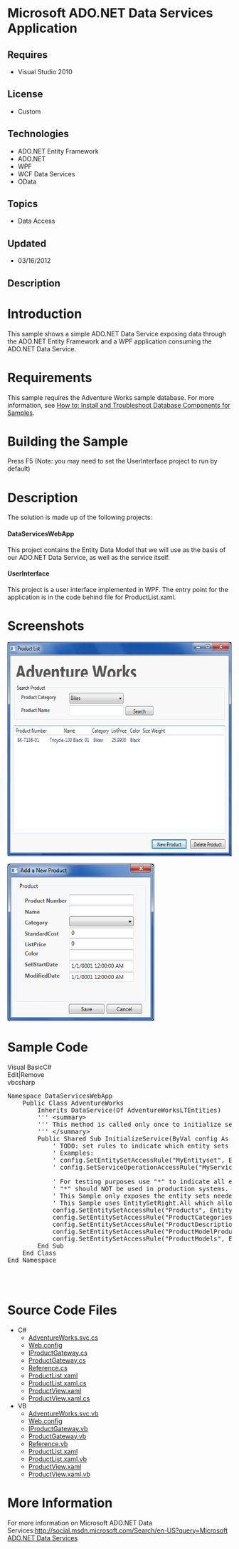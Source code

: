 # Microsoft ADO.NET Data Services Application
## Requires
- Visual Studio 2010
## License
- Custom
## Technologies
- ADO.NET Entity Framework
- ADO.NET
- WPF
- WCF Data Services
- OData
## Topics
- Data Access
## Updated
- 03/16/2012
## Description

<h1>Introduction</h1>
<p>This sample shows a simple ADO.NET Data Service exposing data through the ADO.NET Entity Framework and a WPF application consuming the ADO.NET Data Service.</p>
<h1 class="heading"><span>Requirements</span></h1>
<div class="section" id="requirementsTitleSection">
<p>This sample requires the Adventure Works sample database. For more information, see
<a href="http://msdn.microsoft.com/en-us/library/5ey0sd99%28VS.80%29.aspx" target="_blank">
How to: Install and Troubleshoot Database Components for Samples</a>.</p>
</div>
<h1><span>Building the Sample</span></h1>
<p>Press F5 (Note: you may need to set the UserInterface project to run by default)<em><br>
</em></p>
<h1>Description</h1>
<p>The solution is made up of the following projects:</p>
<h4>DataServicesWebApp</h4>
<p>This project contains the Entity Data Model that we will use as the basis of our ADO.NET Data Service, as well as the service itself.</p>
<h4>UserInterface</h4>
<p>This project is a user interface implemented in WPF. The entry point for the application is in the code behind file for ProductList.xaml.</p>
<h1>Screenshots</h1>
<p><img src="22534-screenshot.png" alt="" width="640" height="480"></p>
<p><img src="22535-screenshot2.png" alt="" width="330" height="352"></p>
<h1>Sample Code</h1>
<div class="scriptcode">
<div class="pluginEditHolder" pluginCommand="mceScriptCode">
<div class="title"><span>Visual Basic</span><span>C#</span></div>
<div class="pluginLinkHolder"><span class="pluginEditHolderLink">Edit</span>|<span class="pluginRemoveHolderLink">Remove</span></div>
<span class="hidden">vb</span><span class="hidden">csharp</span>


<div class="preview">
<pre class="vb"><span class="visualBasic__keyword">Namespace</span>&nbsp;DataServicesWebApp&nbsp;&nbsp;
&nbsp;&nbsp;&nbsp;&nbsp;<span class="visualBasic__keyword">Public</span>&nbsp;<span class="visualBasic__keyword">Class</span>&nbsp;AdventureWorks&nbsp;&nbsp;
&nbsp;&nbsp;&nbsp;&nbsp;&nbsp;&nbsp;&nbsp;&nbsp;<span class="visualBasic__keyword">Inherits</span>&nbsp;DataService(<span class="visualBasic__keyword">Of</span>&nbsp;AdventureWorksLTEntities)&nbsp;&nbsp;
&nbsp;&nbsp;&nbsp;&nbsp;&nbsp;&nbsp;&nbsp;&nbsp;<span class="visualBasic__com">'''&nbsp;&lt;summary&gt;&nbsp;</span>&nbsp;
&nbsp;&nbsp;&nbsp;&nbsp;&nbsp;&nbsp;&nbsp;&nbsp;<span class="visualBasic__com">'''&nbsp;This&nbsp;method&nbsp;is&nbsp;called&nbsp;only&nbsp;once&nbsp;to&nbsp;initialize&nbsp;service-wide&nbsp;policies.&nbsp;</span>&nbsp;
&nbsp;&nbsp;&nbsp;&nbsp;&nbsp;&nbsp;&nbsp;&nbsp;<span class="visualBasic__com">'''&nbsp;&lt;/summary&gt;&nbsp;</span>&nbsp;
&nbsp;&nbsp;&nbsp;&nbsp;&nbsp;&nbsp;&nbsp;&nbsp;<span class="visualBasic__keyword">Public</span>&nbsp;<span class="visualBasic__keyword">Shared</span>&nbsp;<span class="visualBasic__keyword">Sub</span>&nbsp;InitializeService(<span class="visualBasic__keyword">ByVal</span>&nbsp;config&nbsp;<span class="visualBasic__keyword">As</span>&nbsp;IDataServiceConfiguration)&nbsp;&nbsp;
&nbsp;&nbsp;&nbsp;&nbsp;&nbsp;&nbsp;&nbsp;&nbsp;&nbsp;&nbsp;&nbsp;&nbsp;<span class="visualBasic__com">'&nbsp;TODO:&nbsp;set&nbsp;rules&nbsp;to&nbsp;indicate&nbsp;which&nbsp;entity&nbsp;sets&nbsp;and&nbsp;service&nbsp;operations&nbsp;are&nbsp;visible,&nbsp;updatable,&nbsp;etc.&nbsp;</span>&nbsp;
&nbsp;&nbsp;&nbsp;&nbsp;&nbsp;&nbsp;&nbsp;&nbsp;&nbsp;&nbsp;&nbsp;&nbsp;<span class="visualBasic__com">'&nbsp;Examples:&nbsp;</span>&nbsp;
&nbsp;&nbsp;&nbsp;&nbsp;&nbsp;&nbsp;&nbsp;&nbsp;&nbsp;&nbsp;&nbsp;&nbsp;<span class="visualBasic__com">'&nbsp;config.SetEntitySetAccessRule(&quot;MyEntityset&quot;,&nbsp;EntitySetRights.AllRead);&nbsp;</span>&nbsp;
&nbsp;&nbsp;&nbsp;&nbsp;&nbsp;&nbsp;&nbsp;&nbsp;&nbsp;&nbsp;&nbsp;&nbsp;<span class="visualBasic__com">'&nbsp;config.SetServiceOperationAccessRule(&quot;MyServiceOperation&quot;,&nbsp;ServiceOperationRights.All);&nbsp;</span>&nbsp;
&nbsp;&nbsp;
&nbsp;&nbsp;&nbsp;&nbsp;&nbsp;&nbsp;&nbsp;&nbsp;&nbsp;&nbsp;&nbsp;&nbsp;<span class="visualBasic__com">'&nbsp;For&nbsp;testing&nbsp;purposes&nbsp;use&nbsp;&quot;*&quot;&nbsp;to&nbsp;indicate&nbsp;all&nbsp;entity&nbsp;sets/service&nbsp;operations.&nbsp;</span>&nbsp;
&nbsp;&nbsp;&nbsp;&nbsp;&nbsp;&nbsp;&nbsp;&nbsp;&nbsp;&nbsp;&nbsp;&nbsp;<span class="visualBasic__com">'&nbsp;&quot;*&quot;&nbsp;should&nbsp;NOT&nbsp;be&nbsp;used&nbsp;in&nbsp;production&nbsp;systems.&nbsp;</span>&nbsp;
&nbsp;&nbsp;&nbsp;&nbsp;&nbsp;&nbsp;&nbsp;&nbsp;&nbsp;&nbsp;&nbsp;&nbsp;<span class="visualBasic__com">'&nbsp;This&nbsp;Sample&nbsp;only&nbsp;exposes&nbsp;the&nbsp;entity&nbsp;sets&nbsp;needed&nbsp;by&nbsp;the&nbsp;application&nbsp;we&nbsp;are&nbsp;building.&nbsp;</span>&nbsp;
&nbsp;&nbsp;&nbsp;&nbsp;&nbsp;&nbsp;&nbsp;&nbsp;&nbsp;&nbsp;&nbsp;&nbsp;<span class="visualBasic__com">'&nbsp;This&nbsp;Sample&nbsp;uses&nbsp;EntitySetRight.All&nbsp;which&nbsp;allows&nbsp;both&nbsp;Read&nbsp;and&nbsp;Write&nbsp;access&nbsp;to&nbsp;the&nbsp;Entity&nbsp;Set.&nbsp;</span>&nbsp;
&nbsp;&nbsp;&nbsp;&nbsp;&nbsp;&nbsp;&nbsp;&nbsp;&nbsp;&nbsp;&nbsp;&nbsp;config.SetEntitySetAccessRule(<span class="visualBasic__string">&quot;Products&quot;</span>,&nbsp;EntitySetRights.All)&nbsp;&nbsp;
&nbsp;&nbsp;&nbsp;&nbsp;&nbsp;&nbsp;&nbsp;&nbsp;&nbsp;&nbsp;&nbsp;&nbsp;config.SetEntitySetAccessRule(<span class="visualBasic__string">&quot;ProductCategories&quot;</span>,&nbsp;EntitySetRights.All)&nbsp;&nbsp;
&nbsp;&nbsp;&nbsp;&nbsp;&nbsp;&nbsp;&nbsp;&nbsp;&nbsp;&nbsp;&nbsp;&nbsp;config.SetEntitySetAccessRule(<span class="visualBasic__string">&quot;ProductDescriptions&quot;</span>,&nbsp;EntitySetRights.All)&nbsp;&nbsp;
&nbsp;&nbsp;&nbsp;&nbsp;&nbsp;&nbsp;&nbsp;&nbsp;&nbsp;&nbsp;&nbsp;&nbsp;config.SetEntitySetAccessRule(<span class="visualBasic__string">&quot;ProductModelProductDescriptions&quot;</span>,&nbsp;EntitySetRights.All)&nbsp;&nbsp;
&nbsp;&nbsp;&nbsp;&nbsp;&nbsp;&nbsp;&nbsp;&nbsp;&nbsp;&nbsp;&nbsp;&nbsp;config.SetEntitySetAccessRule(<span class="visualBasic__string">&quot;ProductModels&quot;</span>,&nbsp;EntitySetRights.All)&nbsp;&nbsp;
&nbsp;&nbsp;&nbsp;&nbsp;&nbsp;&nbsp;&nbsp;&nbsp;<span class="visualBasic__keyword">End</span>&nbsp;<span class="visualBasic__keyword">Sub</span>&nbsp;&nbsp;
&nbsp;&nbsp;&nbsp;&nbsp;<span class="visualBasic__keyword">End</span>&nbsp;<span class="visualBasic__keyword">Class</span>&nbsp;&nbsp;
<span class="visualBasic__keyword">End</span>&nbsp;<span class="visualBasic__keyword">Namespace</span>&nbsp;</pre>
</div>
</div>
</div>
<div class="endscriptcode">&nbsp;
<div class="endscriptcode">&nbsp;</div>
</div>
<h1><span>Source Code Files</span></h1>
<ul>
<li>C#
<ul>
<li><a class="browseFile" href="sourcecode?fileId=23478&pathId=157530388">AdventureWorks.svc.cs</a>
</li><li><a class="browseFile" href="sourcecode?fileId=23478&pathId=241167038">Web.config</a>
</li><li><a class="browseFile" href="sourcecode?fileId=23478&pathId=850689570">IProductGateway.cs</a>
</li><li><a class="browseFile" href="sourcecode?fileId=23478&pathId=806403199">ProductGateway.cs</a>
</li><li><a class="browseFile" href="sourcecode?fileId=23478&pathId=309477448">Reference.cs</a>
</li><li><a class="browseFile" href="sourcecode?fileId=23478&pathId=1659779515">ProductList.xaml</a>
</li><li><a class="browseFile" href="sourcecode?fileId=23478&pathId=584680197">ProductList.xaml.cs</a>
</li><li><a class="browseFile" href="sourcecode?fileId=23478&pathId=191147453">ProductView.xaml</a>
</li><li><a class="browseFile" href="sourcecode?fileId=23478&pathId=729262698">ProductView.xaml.cs</a>
</li></ul>
</li><li>VB<br>
<ul>
<li><a class="browseFile" href="sourcecode?fileId=22532&pathId=1555074728">AdventureWorks.svc.vb</a>
</li><li><a class="browseFile" href="sourcecode?fileId=22532&pathId=241167038">Web.config</a>
</li><li><a class="browseFile" href="sourcecode?fileId=22532&pathId=416130164">IProductGateway.vb</a>
</li><li><a class="browseFile" href="sourcecode?fileId=22532&pathId=571450606">ProductGateway.vb</a>
</li><li><a class="browseFile" href="sourcecode?fileId=22532&pathId=873641728">Reference.vb</a>
</li><li><a class="browseFile" href="sourcecode?fileId=22532&pathId=1659779515">ProductList.xaml</a>
</li><li><a class="browseFile" href="sourcecode?fileId=22532&pathId=1507011832">ProductList.xaml.vb</a>
</li><li><a class="browseFile" href="sourcecode?fileId=22532&pathId=191147453">ProductView.xaml</a>
</li><li><a class="browseFile" href="sourcecode?fileId=22532&pathId=1391966629">ProductView.xaml.vb</a>
</li></ul>
</li></ul>
<h1>More Information</h1>
<p>For more information on Microsoft ADO.NET Data Services:<a href="http://social.msdn.microsoft.com/Search/en-US?query=Microsoft ADO.NET Data Services" target="_blank">http://social.msdn.microsoft.com/Search/en-US?query=Microsoft ADO.NET Data Services</a></p>
